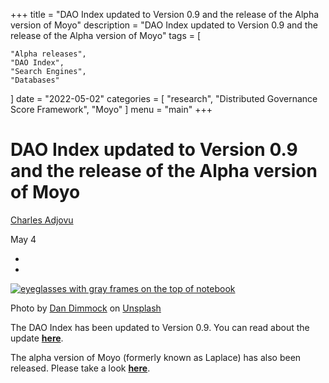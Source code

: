 +++
title = "DAO Index updated to Version 0.9 and the release of the Alpha version of Moyo"
description = "DAO Index updated to Version 0.9 and the release of the Alpha version of Moyo"
tags = [
   
    "Alpha releases",
    "DAO Index",
    "Search Engines",
    "Databases"
]
date = "2022-05-02"
categories = [
    "research",
    "Distributed Governance Score Framework",
    "Moyo"
]
menu = "main"
+++


# DAO Index updated to Version 0.9 and the release of the Alpha version of Moyo

[Charles Adjovu](https://substack.com/profile/6824522-charles-adjovu)

May 4

[](https://ledgerback.substack.com/p/dao-index-updated-to-version-09-and/comments)

-   [](https://ledgerback.substack.com/publish/post/53348642)
-   

[![eyeglasses with gray frames on the top of notebook](https://images.unsplash.com/photo-1501290741922-b56c0d0884af?crop=entropy&cs=tinysrgb&fit=max&fm=jpg&ixid=MnwzMDAzMzh8MHwxfHNlYXJjaHwxfHxyZXNlYXJjaHxlbnwwfHx8fDE2NTE2NjY1MDQ&ixlib=rb-1.2.1&q=80&w=1080 "eyeglasses with gray frames on the top of notebook")](https://images.unsplash.com/photo-1501290741922-b56c0d0884af?crop=entropy&cs=tinysrgb&fit=max&fm=jpg&ixid=MnwzMDAzMzh8MHwxfHNlYXJjaHwxfHxyZXNlYXJjaHxlbnwwfHx8fDE2NTE2NjY1MDQ&ixlib=rb-1.2.1&q=80&w=1080)

Photo by [Dan Dimmock](https://unsplash.com/@dandimmock) on [Unsplash](https://unsplash.com/)

The DAO Index has been updated to Version 0.9. You can read about the update **[here](https://medium.com/@charles.adjovu/dao-index-version-0-9-a9ef62795153)**.

The alpha version of Moyo (formerly known as Laplace) has also been released. Please take a look **[here](https://lincoln202.softr.app/)**.